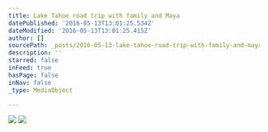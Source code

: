 ```yaml
---
title: Lake Tahoe road trip with family and Maya
datePublished: '2016-05-13T13:01:25.534Z'
dateModified: '2016-05-13T13:01:25.415Z'
author: []
sourcePath: _posts/2016-05-13-lake-tahoe-road-trip-with-family-and-maya.md
description: ''
starred: false
inFeed: true
hasPage: false
inNav: false
_type: MediaObject

---
```

![](https://s3-us-west-2.amazonaws.com/the-grid-img/p/f99d6986be85ba5e5cf81aeaed135cfc0d0cb7a0.jpg)
![](https://s3-us-west-2.amazonaws.com/the-grid-img/p/20b87a0305a442ecd07bd5107680a1ec8b6ba44b.jpg)